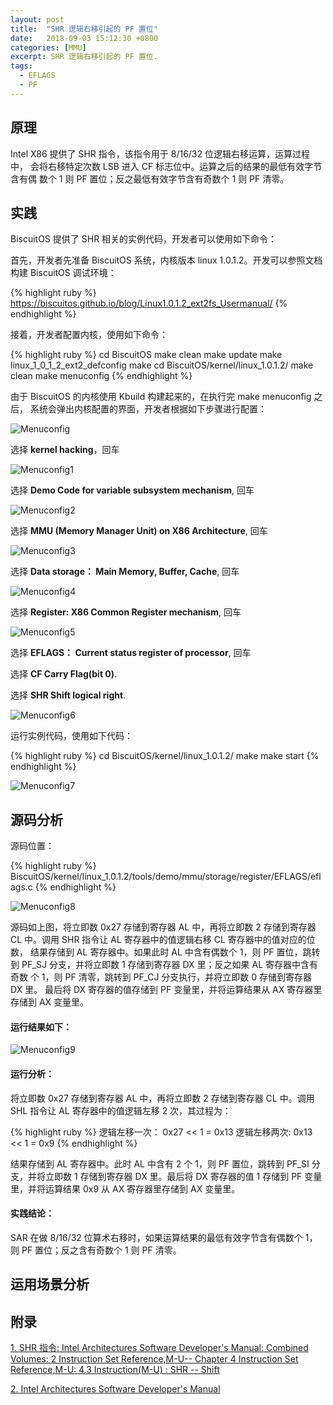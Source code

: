 ```yaml
---
layout: post
title:  "SHR 逻辑右移引起的 PF 置位"
date:   2018-09-03 15:12:30 +0800
categories: [MMU]
excerpt: SHR 逻辑右移引起的 PF 置位.
tags:
  - EFLAGS
  - PF
---
```


## 原理

Intel X86 提供了 SHR 指令，该指令用于 8/16/32 位逻辑右移运算，运算过程中，
会将右移特定次数 LSB 进入 CF 标志位中。运算之后的结果的最低有效字节含有偶
数个 1 则 PF 置位；反之最低有效字节含有奇数个 1 则 PF 清零。

## 实践

BiscuitOS 提供了 SHR 相关的实例代码，开发者可以使用如下命令：

首先，开发者先准备 BiscuitOS 系统，内核版本 linux 1.0.1.2。开发可以参照文档
构建 BiscuitOS 调试环境：

{% highlight ruby %}
https://biscuitos.github.io/blog/Linux1.0.1.2_ext2fs_Usermanual/
{% endhighlight %}


接着，开发者配置内核，使用如下命令：

{% highlight ruby %}
cd BiscuitOS
make clean
make update
make linux_1_0_1_2_ext2_defconfig
make
cd BiscuitOS/kernel/linux_1.0.1.2/
make clean
make menuconfig
{% endhighlight %}

由于 BiscuitOS 的内核使用 Kbuild 构建起来的，在执行完 make menuconfig 之后，
系统会弹出内核配置的界面，开发者根据如下步骤进行配置：

![Menuconfig](https://raw.githubusercontent.com/EmulateSpace/PictureSet/master/BiscuitOS/kernel/MMU000003.png)

选择 **kernel hacking**，回车

![Menuconfig1](https://raw.githubusercontent.com/EmulateSpace/PictureSet/master/BiscuitOS/kernel/MMU000004.png)

选择 **Demo Code for variable subsystem mechanism**, 回车

![Menuconfig2](https://raw.githubusercontent.com/EmulateSpace/PictureSet/master/BiscuitOS/kernel/MMU000005.png)

选择 **MMU (Memory Manager Unit) on X86 Architecture**, 回车

![Menuconfig3](https://raw.githubusercontent.com/EmulateSpace/PictureSet/master/BiscuitOS/kernel/MMU000006.png)

选择 **Data storage： Main  Memory, Buffer, Cache**, 回车

![Menuconfig4](https://raw.githubusercontent.com/EmulateSpace/PictureSet/master/BiscuitOS/kernel/MMU000007.png)

选择 **Register: X86 Common Register mechanism**, 回车

![Menuconfig5](https://raw.githubusercontent.com/EmulateSpace/PictureSet/master/BiscuitOS/kernel/MMU000008.png)

选择 **EFLAGS： Current status register of processor**, 回车

选择 **CF    Carry Flag(bit 0)**.

选择 **SHR   Shift logical right**.

![Menuconfig6](https://raw.githubusercontent.com/EmulateSpace/PictureSet/master/BiscuitOS/kernel/MMU000202.png)

运行实例代码，使用如下代码：

{% highlight ruby %}
cd BiscuitOS/kernel/linux_1.0.1.2/
make 
make start
{% endhighlight %}

![Menuconfig7](https://raw.githubusercontent.com/EmulateSpace/PictureSet/master/BiscuitOS/kernel/MMU000154.png)

## 源码分析

源码位置：

{% highlight ruby %}
BiscuitOS/kernel/linux_1.0.1.2/tools/demo/mmu/storage/register/EFLAGS/eflags.c
{% endhighlight %}

![Menuconfig8](https://raw.githubusercontent.com/EmulateSpace/PictureSet/master/BiscuitOS/kernel/MMU000155.png)

源码如上图，将立即数 0x27 存储到寄存器 AL 中，再将立即数 2 存储到寄存器 
CL 中。调用 SHR 指令让 AL 寄存器中的值逻辑右移 CL 寄存器中的值对应的位数，
结果存储到 AL 寄存器中。如果此时 AL 中含有偶数个 1，则 PF 置位，跳转到 
PF_SJ 分支，并将立即数 1 存储到寄存器 DX 里；反之如果 AL 寄存器中含有奇数
个 1，则 PF 清零，跳转到 PF_CJ 分支执行，并将立即数 0 存储到寄存器 DX 里。
最后将 DX 寄存器的值存储到 PF 变量里，并将运算结果从 AX 寄存器里存储到 AX 
变量里。

#### 运行结果如下：

![Menuconfig9](https://raw.githubusercontent.com/EmulateSpace/PictureSet/master/BiscuitOS/kernel/MMU000156.png)

#### 运行分析：

将立即数 0x27 存储到寄存器 AL 中，再将立即数 2 存储到寄存器 CL 中。调用 SHL 
指令让 AL 寄存器中的值逻辑左移 2 次，其过程为：

{% highlight ruby %}
逻辑左移一次： 0x27 << 1 = 0x13
逻辑左移两次:   0x13  << 1 = 0x9
{% endhighlight %}

结果存储到 AL 寄存器中。此时 AL 中含有 2 个 1，则 PF 置位，跳转到 PF_SI 分
支，并将立即数 1 存储到寄存器 DX 里。最后将 DX 寄存器的值 1 存储到 PF 变量
里，并将运算结果 0x9 从 AX 寄存器里存储到 AX 变量里。

#### 实践结论：

SAR 在做 8/16/32 位算术右移时，如果运算结果的最低有效字节含有偶数个 1，则 
PF 置位；反之含有奇数个 1 则 PF 清零。

## 运用场景分析

## 附录

[1. SHR 指令: Intel Architectures Software Developer's Manual: Combined Volumes: 2 Instruction Set Reference,M-U-- Chapter 4 Instruction Set Reference,M-U: 4.3 Instruction(M-U) : SHR -- Shift](https://software.intel.com/en-us/articles/intel-sdm)

[2. Intel Architectures Software Developer's Manual](https://github.com/BiscuitOS/Documentation/blob/master/Datasheet/Intel-IA32_DevelopmentManual.pdf)
